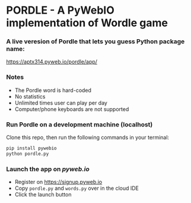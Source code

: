# PORDLE - A PyWebIO implementation of Wordle game

### A live veresion of Pordle that lets you guess Python package name:
https://aptx314.pyweb.io/pordle/app/

### Notes
 - The Pordle word is hard-coded
 - No statistics
 - Unlimited times user can play per day
 - Computer/phone keyboards are not supported

### Run Pordle on a development machine (localhost)
Clone this repo, then run the following commands in your terminal:
```bash
pip install pywebio
python pordle.py
```

### Launch the app on *pyweb.io*
- Register on https://signup.pyweb.io
- Copy `pordle.py` and `words.py` over in the cloud IDE
- Click the launch button
